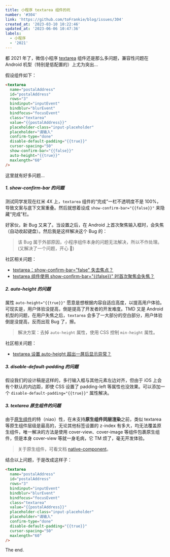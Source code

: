 ```yaml
---
title: 小程序 textarea 组件的坑
number: '#304'
link: 'https://github.com/toFrankie/blog/issues/304'
created_at: '2023-03-10 10:22:46'
updated_at: '2023-06-06 10:47:36'
labels:
  - 小程序
  - '2021'
---
```

都 2021 年了，微信小程序 [textarea](https://developers.weixin.qq.com/miniprogram/dev/component/textarea.html) 组件还是那么多问题，兼容性问题在 Android 机型（特别是低配置的）上尤为突出...

假设组件如下：

```html
<textarea
  name="postalAddress"
  id="postalAddress"
  rows="3"
  bindinput="inputEvent"
  bindblur="blurEvent"
  bindfocus="focusEvent"
  class="textarea"
  value="{{postalAddress}}"
  placeholder-class="input-placeholder"
  placeholder="请输入"
  confirm-type="done"
  disable-default-padding="{{true}}"
  cursor-spacing="50"
  show-confirm-bar="{{false}}"
  auto-height="{{true}}"
  maxlength="60"
/>
```

这里就有好多问题...

##### 1. show-confirm-bar 的问题

测试同学发现在红米 4X 上，`textarea` 组件的“完成”一栏不透明度不是 100%，导致文案与底下文案重叠。然后就想着设成 `show-confirm-bar="{{false}}"` 来隐藏“完成”栏。

好家伙，新 Bug 又来了。当设置之后，在 Android 上首次聚焦输入框时，会失焦（自动收起键盘）。然后我是这样解决这个 Bug 的：

> 该 Bug 属于外部原因，小程序组件本身的问题无法解决，所以不作处理。(又解决了一个问题，开心 🤣)

社区相关问题：

* [textarea：show-confirm-bar="false" 失去焦点？](https://developers.weixin.qq.com/community/develop/doc/0006eea86ec8f0d4b21c31aa85b800?highLine=show-confirm-bar)
* [textarea 组件使用 show-confirm-bar="{{false}}" 时首次聚焦会失焦？](https://developers.weixin.qq.com/community/develop/doc/000ce2547e8b1875233ce289f56400?highLine=show-confirm-bar)

##### 2. auto-height 的问题

属性 `auto-height="{{true}}"` 愿意是想根据内容自适应高度，以提高用户体验。可现实是，用户体验没提高，倒是提高了开发者的开发难度。TMD 又是 Android 机型的问题，在用户失焦之后，`textarea` 会多了一大部分的空白部分，用户体验倒是没提高，反而出现 Bug 了，擦。

> 解决方案：去掉 `auto-height` 属性，使用 CSS 控制 `min-height` 属性。

社区相关问题：

* [textarea 设置 auto-height 超出一屏后显示异常？](https://developers.weixin.qq.com/community/develop/doc/00080ea90f44f864466b1d91b5b400?highLine=auto-height%2520%25E7%259A%2584%25E9%2597%25AE%25E9%25A2%2598)

##### 3. disable-default-padding 的问题

假设我们的设计稿是这样的，多行输入框与其他元素左边对齐，但由于 iOS 上会有个默认的内边距，即使 CSS 设置了 padding-left 等属性也没效果。可以添加一个 `disable-default-padding="{{true}}"` 属性解决。

##### 3. textarea 原生组件的问题

由于[原生组件](https://developers.weixin.qq.com/miniprogram/dev/component/native-component.html)的特（niao）性，在未支持**原生组件同层渲染**之前，类似 textarea 等原生组件层级是最高的，无论其他标签设置的 z-index 有多大，均无法覆盖原生组件，唯一解决的方法是使用 cover-view、cover-image 等组件包裹原生组件，但是本身 cover-view 等就一身毛病，它 TM  烦了，毫无开发体验。

> 关于原生组件，可看文档 [native-component](https://developers.weixin.qq.com/miniprogram/dev/component/native-component.html)。

结合以上问题，于是改成这样子：

```html
<textarea
  name="postalAddress"
  id="postalAddress"
  rows="3"
  bindinput="inputEvent"
  bindblur="blurEvent"
  bindfocus="focusEvent"
  class="textarea"
  value="{{postalAddress}}"
  placeholder-class="input-placeholder"
  placeholder="请输入"
  confirm-type="done"
  disable-default-padding="{{true}}"
  cursor-spacing="50"
  maxlength="60"
/>
```

The end.
